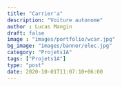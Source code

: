 ```yaml
---
title: "Carrier'a"
description: "Voiture autonome"
author : Lucas Mangin
draft: false
image : "images/portfolio/wcar.jpg"
bg_image: "images/banner/elec.jpg"
category: "Projets1A"
tags: ["Projets1A"]
type: "post"
date: 2020-10-01T11:07:10+06:00
---
```


